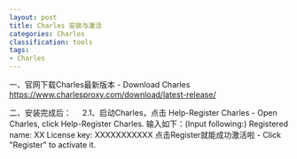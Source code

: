 ```yaml
---
layout: post
title: Charles 安装与激活
categories: Charles
classification: tools
tags:
- Charles
---
```


一、官网下载Charles最新版本 - Download Charles
       https://www.charlesproxy.com/download/latest-release/

二、安装完成后：
    2.1、启动Charles，点击 Help-Register Charles - Open Charles, click Help-Register Charles. 输入如下：(Input following:)
Registered name:
XX
License key:
XXXXXXXXXXX
点击Register就能成功激活啦 - Click "Register" to activate it.
